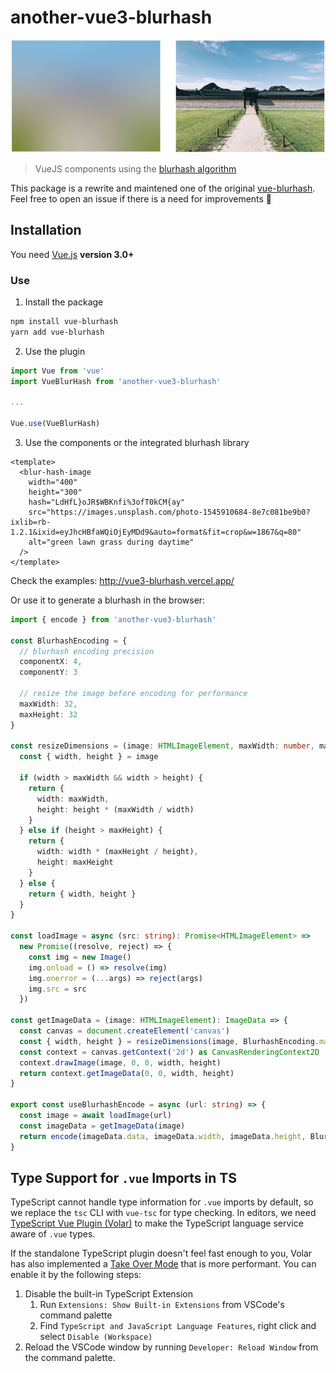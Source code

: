 # another-vue3-blurhash

<p align="center">
  <img src="./vue-blurhash.jpg" alt="Blurhash vuejs plugin">
</p>

> VueJS components using the [blurhash algorithm](https://blurha.sh)

This package is a rewrite and maintened one of the original [vue-blurhash](https://github.com/damienroche/vue-blurhash).
Feel free to open an issue if there is a need for improvements 🦊

## Installation

You need [Vue.js](https://vuejs.org/) **version 3.0+**

### Use

1. Install the package
```bash
npm install vue-blurhash
yarn add vue-blurhash
```

2. Use the plugin
```javascript
import Vue from 'vue'
import VueBlurHash from 'another-vue3-blurhash'

...

Vue.use(VueBlurHash)
```

3. Use the components or the integrated blurhash library
```vue
<template>
  <blur-hash-image
    width="400"
    height="300"
    hash="LdHfL}oJR$WBKnfi%3ofT0kCM{ay"
    src="https://images.unsplash.com/photo-1545910684-8e7c081be9b0?ixlib=rb-1.2.1&ixid=eyJhcHBfaWQiOjEyMDd9&auto=format&fit=crop&w=1867&q=80"
    alt="green lawn grass during daytime"
  />
</template>
```
Check the examples: http://vue3-blurhash.vercel.app/


Or use it to generate a blurhash in the browser: 
```typescript
import { encode } from 'another-vue3-blurhash'

const BlurhashEncoding = {
  // blurhash encoding precision
  componentX: 4,
  componentY: 3

  // resize the image before encoding for performance
  maxWidth: 32,
  maxHeight: 32
}

const resizeDimensions = (image: HTMLImageElement, maxWidth: number, maxHeight: number) => {
  const { width, height } = image

  if (width > maxWidth && width > height) {
    return {
      width: maxWidth,
      height: height * (maxWidth / width)
    }
  } else if (height > maxHeight) {
    return {
      width: width * (maxHeight / height),
      height: maxHeight
    }
  } else {
    return { width, height }
  }
}

const loadImage = async (src: string): Promise<HTMLImageElement> =>
  new Promise((resolve, reject) => {
    const img = new Image()
    img.onload = () => resolve(img)
    img.onerror = (...args) => reject(args)
    img.src = src
  })

const getImageData = (image: HTMLImageElement): ImageData => {
  const canvas = document.createElement('canvas')
  const { width, height } = resizeDimensions(image, BlurhashEncoding.maxWidth, BlurhashEncoding.maxHeight)
  const context = canvas.getContext('2d') as CanvasRenderingContext2D
  context.drawImage(image, 0, 0, width, height)
  return context.getImageData(0, 0, width, height)
}

export const useBlurhashEncode = async (url: string) => {
  const image = await loadImage(url)
  const imageData = getImageData(image)
  return encode(imageData.data, imageData.width, imageData.height, BlurhashEncoding.componentX, BlurhashEncoding.componentY)
}
```

## Type Support for `.vue` Imports in TS

TypeScript cannot handle type information for `.vue` imports by default, so we replace the `tsc` CLI with `vue-tsc` for type checking. In editors, we need [TypeScript Vue Plugin (Volar)](https://marketplace.visualstudio.com/items?itemName=Vue.vscode-typescript-vue-plugin) to make the TypeScript language service aware of `.vue` types.

If the standalone TypeScript plugin doesn't feel fast enough to you, Volar has also implemented a [Take Over Mode](https://github.com/johnsoncodehk/volar/discussions/471#discussioncomment-1361669) that is more performant. You can enable it by the following steps:

1. Disable the built-in TypeScript Extension
    1) Run `Extensions: Show Built-in Extensions` from VSCode's command palette
    2) Find `TypeScript and JavaScript Language Features`, right click and select `Disable (Workspace)`
2. Reload the VSCode window by running `Developer: Reload Window` from the command palette.

